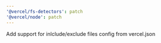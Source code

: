 ```yaml
---
'@vercel/fs-detectors': patch
'@vercel/node': patch
---
```


Add support for inlclude/exclude files config from vercel.json
